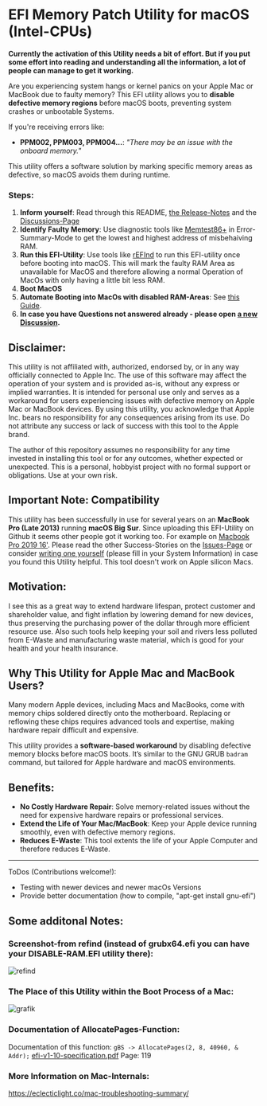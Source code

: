 # EFI Memory Patch Utility for macOS (Intel-CPUs)

**Currently the activation of this Utility needs a bit of effort. But if you put some effort into reading and understanding all the information, a lot of people can manage to get it working.** 

Are you experiencing system hangs or kernel panics on your Apple Mac or MacBook due to faulty memory? This EFI utility allows you to **disable defective memory regions** before macOS boots, preventing system crashes or unbootable Systems.

If you're receiving errors like:

- **PPM002, PPM003, PPM004...**: _"There may be an issue with the onboard memory."_

This utility offers a software solution by marking specific memory areas as defective, so macOS avoids them during runtime.

### Steps:
1. **Inform yourself**: Read through this README, [the Release-Notes](https://github.com/0nelight/macOS-Disable-RAM-Areas/releases/tag/v0.2.1-beta) and the [Discussions-Page](https://github.com/0nelight/macOS-Disable-RAM-Areas/discussions)
2. **Identify Faulty Memory**: Use diagnostic tools like [Memtest86+](https://www.memtest.org/) in Error-Summary-Mode to get the lowest and highest address of misbehaiving RAM.
3. **Run this EFI-Utility**: Use tools like [rEFInd](https://www.rodsbooks.com/refind/) to run this EFI-utility once before booting into macOS. This will mark the faulty RAM Area as unavailable for MacOS and therefore allowing a normal Operation of MacOs with only having a little bit less RAM.
4. **Boot MacOS**
5. **Automate Booting into MacOs with disabled RAM-Areas**: See [this Guide](https://github.com/0nelight/macOS-Disable-RAM-Areas/discussions/3).
4. **In case you have Questions not answered already - please open [a new Discussion](https://github.com/0nelight/macOS-Disable-RAM-Areas/discussions/new?category=q-a).**


## Disclaimer:
This utility is not affiliated with, authorized, endorsed by, or in any way officially connected to Apple Inc. The use of this software may affect the operation of your system and is provided as-is, without any express or implied warranties. It is intended for personal use only and serves as a workaround for users experiencing issues with defective memory on Apple Mac or MacBook devices. By using this utility, you acknowledge that Apple Inc. bears no responsibility for any consequences arising from its use. Do not attribute any success or lack of success with this tool to the Apple brand.

The author of this repository assumes no responsibility for any time invested in installing this tool or for any outcomes, whether expected or unexpected. This is a personal, hobbyist project with no formal support or obligations. Use at your own risk.

## Important Note: Compatibility
This utility has been successfully in use for several years on an **MacBook Pro (Late 2013)** running **macOS Big Sur**. Since uploading this EFI-Utility on Github it seems other people got it working too. For example on [Macbook Pro 2019 16'](https://github.com/0nelight/macOS-Disable-RAM-Areas/discussions/3#discussioncomment-10753593). Please read the other Success-Stories on the [Issues-Page](https://github.com/0nelight/macOS-Disable-RAM-Areas/issues?q=label%3Asuccess+is%3Aclosed) or consider [writing one yourself](https://github.com/0nelight/macOS-Disable-RAM-Areas/issues/new?assignees=&labels=success&projects=&template=success-story.md&title=Success-Story) (please fill in your System Information) in case you found this Utility helpful. This tool doesn't work on Apple silicon Macs.

## Motivation:
I see this as a great way to extend hardware lifespan, protect customer and shareholder value, and fight inflation by lowering demand for new devices, thus preserving the purchasing power of the dollar through more efficient resource use. 
Also such tools help keeping your soil and rivers less polluted from E-Waste and manufacturing waste material, which is good for your health and your health insurance.


## Why This Utility for Apple Mac and MacBook Users?
Many modern Apple devices, including Macs and MacBooks, come with memory chips soldered directly onto the motherboard. Replacing or reflowing these chips requires advanced tools and expertise, making hardware repair difficult and expensive.

This utility provides a **software-based workaround** by disabling defective memory blocks before macOS boots. It’s similar to the GNU GRUB `badram` command, but tailored for Apple hardware and macOS environments.

## Benefits:
- **No Costly Hardware Repair**: Solve memory-related issues without the need for expensive hardware repairs or professional services.
- **Extend the Life of Your Mac/MacBook**: Keep your Apple device running smoothly, even with defective memory regions.
- **Reduces E-Waste**: This tool extents the life of your Apple Computer and therefore reduces E-Waste.
---

ToDos (Contributions welcome!):
 - Testing with newer devices and newer macOs Versions
 - Provide better documentation (how to compile, "apt-get install gnu-efi")

## Some additonal Notes:

### Screenshot-from refind (instead of grubx64.efi you can have your DISABLE-RAM.EFI utility there):
![refind](https://github.com/user-attachments/assets/86a70d90-0975-4411-bf5b-49966757245d)

### The Place of this Utility within the Boot Process of a Mac:
![grafik](https://github.com/user-attachments/assets/2ee9237c-1e67-4339-aa63-3c1d718bb8ba)

### Documentation of AllocatePages-Function:
Documentation of this function: `gBS -> AllocatePages(2, 8, 40960, & Addr);` [efi-v1-10-specification.pdf](https://github.com/user-attachments/files/16910413/efi-v1-10-specification.pdf) Page: 119

### More Information on Mac-Internals:
https://eclecticlight.co/mac-troubleshooting-summary/

